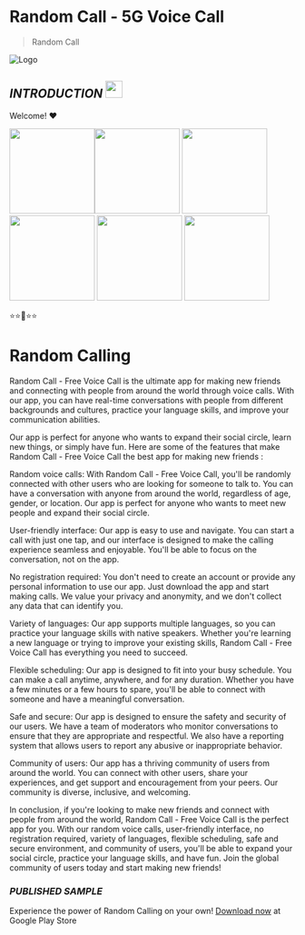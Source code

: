# **Random Call - 5G Voice Call**
> Random Call

![Logo](https://play-lh.googleusercontent.com/FTuR2kecJp1x29nenYBgEjSos6GnEDXC7idYfleYQsEYAMGjGXDgwtpD9Fu1t6sGI1k=w240-h480-rw)

## ***INTRODUCTION***  <img src="https://raw.githubusercontent.com/MartinHeinz/MartinHeinz/master/wave.gif" width="30px">

Welcome! ❤

<img src="https://play-lh.googleusercontent.com/A5pUgd-Hc_O-Id9y3TDd8ETXWQH6KGGlmPjB6VGaGR3CFqY9AGlrpWKBtQ8ATd7Z2Ppo=w526-h296-rw" width="150px"><img src="https://play-lh.googleusercontent.com/HTqKHwDgHAoe98LlcRTRgl9xuJv2C95GUGqAXVrTEAZUIko1KqGsQ6O6u8PL5KY_2-4=w526-h296-rw" width="150px">
<img src="https://play-lh.googleusercontent.com/nxHr2ry4aYfs0bchdyV9qkN6RP3kQJ0F77M7MvLE7q833D1JUS3H-W5QYmy-85ZhoE4=w526-h296-rw" width="150px">
<img src="https://play-lh.googleusercontent.com/lqq2M3jVqNdIPVrMytykKmVTU5VNo0lGdG98GI2KuMNVdEboIwOiaUvQmgSA8OEz2tA=w526-h296-rw" width="150px">
<img src="https://play-lh.googleusercontent.com/FOe0nWmAUDqg-3S0D_FnrEekxCvNuQyED_-ouebfTvM7sHvrZ-yG70dDvghl9LwtBJU=w526-h296-rw" width="150px">
<img src="https://play-lh.googleusercontent.com/z4tNlZwHxUV7WoU9zcrcWTRej6OQdFx7lAuqoH55l1WBkO0KrUWN-bZSayNq1tkBax8=w526-h296-rw" width="150px">



⭐⭐🌟⭐⭐

# **Random Calling**

Random Call - Free Voice Call is the ultimate app for making new friends and connecting with people from around the world through voice calls. With our app, you can have real-time conversations with people from different backgrounds and cultures, practice your language skills, and improve your communication abilities.

Our app is perfect for anyone who wants to expand their social circle, learn new things, or simply have fun. Here are some of the features that make Random Call - Free Voice Call the best app for making new friends :

Random voice calls:
With Random Call - Free Voice Call, you'll be randomly connected with other users who are looking for someone to talk to. You can have a conversation with anyone from around the world, regardless of age, gender, or location. Our app is perfect for anyone who wants to meet new people and expand their social circle.

User-friendly interface:
Our app is easy to use and navigate. You can start a call with just one tap, and our interface is designed to make the calling experience seamless and enjoyable. You'll be able to focus on the conversation, not on the app.

No registration required:
You don't need to create an account or provide any personal information to use our app. Just download the app and start making calls. We value your privacy and anonymity, and we don't collect any data that can identify you.

Variety of languages:
Our app supports multiple languages, so you can practice your language skills with native speakers. Whether you're learning a new language or trying to improve your existing skills, Random Call - Free Voice Call has everything you need to succeed.

Flexible scheduling:
Our app is designed to fit into your busy schedule. You can make a call anytime, anywhere, and for any duration. Whether you have a few minutes or a few hours to spare, you'll be able to connect with someone and have a meaningful conversation.

Safe and secure:
Our app is designed to ensure the safety and security of our users. We have a team of moderators who monitor conversations to ensure that they are appropriate and respectful. We also have a reporting system that allows users to report any abusive or inappropriate behavior.

Community of users:
Our app has a thriving community of users from around the world. You can connect with other users, share your experiences, and get support and encouragement from your peers. Our community is diverse, inclusive, and welcoming.

In conclusion, if you're looking to make new friends and connect with people from around the world, Random Call - Free Voice Call is the perfect app for you. With our random voice calls, user-friendly interface, no registration required, variety of languages, flexible scheduling, safe and secure environment, and community of users, you'll be able to expand your social circle, practice your language skills, and have fun. Join the global community of users today and start making new friends!



### ***PUBLISHED SAMPLE***
Experience the power of Random Calling on your own!
[Download now](https://play.google.com/store/apps/details?id=com.nbird.call_random) at Google Play Store

